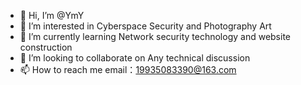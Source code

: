 - 👋 Hi, I’m @YmY
- 👀 I’m interested in Cyberspace Security and Photography Art
- 🌱 I’m currently learning Network security technology and website construction
- 💞️ I’m looking to collaborate on Any technical discussion
- 📫 How to reach me email：19935083390@163.com

<!---
19935083390/19935083390 is a ✨ special ✨ repository because its `README.md` (this file) appears on your GitHub profile.
You can click the Preview link to take a look at your changes.
--->
